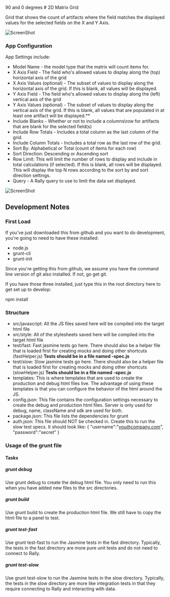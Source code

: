 90 and 0 degrees # 2D Matrix Grid

Grid that shows the count of artifacts where the field matches the displayed values for the selected fields on the X and Y Axis.  

![ScreenShot](/images/2d-matrix-grid.png)

### App Configuration
App Settings include:
* Model Name - the model type that the matrix will count items for.
* X Axis Field - The field who's allowed values to display along the (top) horizontal axis of the grid
* X Axis Values (optional) - The subset of values to display along the horizontal axis of the grid.  If this is blank, all values will be displayed.
* Y Axis Field - The field who's allowed values to display along the (left) vertical axis of the grid
* Y Axis Values (optional) - The subset of values to display along the vertical axis of the grid.  If this is blank, all values that are populated in at least one artifact will be displayed.**
* Include Blanks - Whether or not to include a columns\row for artifacts that are blank for the selected field(s) 
* Include Row Totals - Includes a total column as the last column of the grid. 
* Include Column Totals - Includes a total row as the last row of the grid.
* Sort By: Alphabetical or Total (count of items for each row)
* Sort Direction: Descending or Ascending sort
* Row Limit:  This will limit the number of rows to display and include in total calculations (if selected).  If this is blank, all rows will be displayed.  This will display the top N rows according to the sort by and sort direction settings. 
* Query - A Rally query to use to limit the data set displayed.  

![ScreenShot](/images/2d-matrix-settings.png)


## Development Notes

### First Load

If you've just downloaded this from github and you want to do development, 
you're going to need to have these installed:

 * node.js
 * grunt-cli
 * grunt-init
 
Since you're getting this from github, we assume you have the command line
version of git also installed.  If not, go get git.

If you have those three installed, just type this in the root directory here
to get set up to develop:

  npm install

### Structure

  * src/javascript:  All the JS files saved here will be compiled into the 
  target html file
  * src/style: All of the stylesheets saved here will be compiled into the 
  target html file
  * test/fast: Fast jasmine tests go here.  There should also be a helper 
  file that is loaded first for creating mocks and doing other shortcuts
  (fastHelper.js) **Tests should be in a file named <something>-spec.js**
  * test/slow: Slow jasmine tests go here.  There should also be a helper
  file that is loaded first for creating mocks and doing other shortcuts 
  (slowHelper.js) **Tests should be in a file named <something>-spec.js**
  * templates: This is where templates that are used to create the production
  and debug html files live.  The advantage of using these templates is that
  you can configure the behavior of the html around the JS.
  * config.json: This file contains the configuration settings necessary to
  create the debug and production html files.  Server is only used for debug,
  name, className and sdk are used for both.
  * package.json: This file lists the dependencies for grunt
  * auth.json: This file should NOT be checked in.  Create this to run the
  slow test specs.  It should look like:
    {
        "username":"you@company.com",
        "password":"secret"
    }
  
### Usage of the grunt file
#### Tasks
    
##### grunt debug

Use grunt debug to create the debug html file.  You only need to run this when you have added new files to
the src directories.

##### grunt build

Use grunt build to create the production html file.  We still have to copy the html file to a panel to test.

##### grunt test-fast

Use grunt test-fast to run the Jasmine tests in the fast directory.  Typically, the tests in the fast 
directory are more pure unit tests and do not need to connect to Rally.

##### grunt test-slow

Use grunt test-slow to run the Jasmine tests in the slow directory.  Typically, the tests in the slow
directory are more like integration tests in that they require connecting to Rally and interacting with
data.
